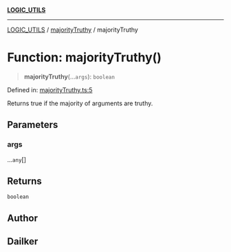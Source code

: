 [**LOGIC_UTILS**](../../README.md)

***

[LOGIC_UTILS](../../README.md) / [majorityTruthy](../README.md) / majorityTruthy

# Function: majorityTruthy()

> **majorityTruthy**(...`args`): `boolean`

Defined in: [majorityTruthy.ts:5](https://github.com/dailker/everyutil/blob/d23995f7a19ece1a6ce5b53178b9a1040d0b558e/src/logic/majorityTruthy.ts#L5)

Returns true if the majority of arguments are truthy.

## Parameters

### args

...`any`[]

## Returns

`boolean`

## Author

## Dailker
